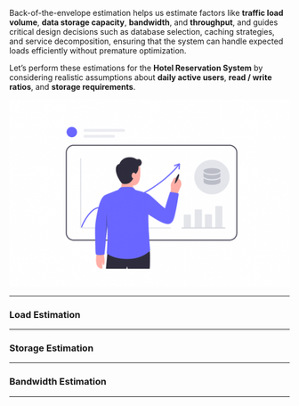 
Back-of-the-envelope estimation helps us estimate factors like **traffic load volume**, **data storage capacity**, **bandwidth**, and **throughput**, and guides critical design decisions such as database selection, caching strategies, and service decomposition, ensuring that the system can handle expected loads efficiently without premature optimization.

Let’s perform these estimations for the **Hotel Reservation System** by considering realistic assumptions about **daily active users**, **read / write ratios**, and **storage requirements**.

![back-of-the-envelope-estimation](back-of-the-envelope-estimation.png)

---
### Load Estimation



---
### Storage Estimation

---
### Bandwidth Estimation



---